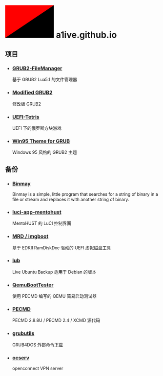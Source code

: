 # <img src="images/flag.png" style="zoom:50%;" /> a1ive.github.io

## 项目

- ### [GRUB2-FileManager](https://a1ive.github.io/grub2-filemanager/)

  基于 GRUB2 Lua5.1 的文件管理器

- ### [Modified GRUB2](https://github.com/a1ive/grub)

  修改版 GRUB2

- ### [UEFI-Tetris](https://github.com/a1ive/uefi-tetris)

  UEFI 下的俄罗斯方块游戏

- ### [Win95 Theme for GRUB](https://github.com/a1ive/grub-theme-win95)

  Windows 95 风格的 GRUB2 主题

## 备份

- ### [Binmay](https://github.com/a1ive/binmay)

  Binmay is a simple, little program that searches for a string of binary in a file or stream and replaces it with another string of binary.

- ### [luci-app-mentohust](https://github.com/a1ive/luci-mentohust)

  MentoHUST 的 LuCI 控制界面

- ### [MRD / imgboot](https://github.com/a1ive/mrd)

  基于 EDKII RamDiskDxe 驱动的 UEFI 虚拟磁盘工具

- ### [lub](https://github.com/a1ive/lub)

  Live Ubuntu Backup 适用于 Debian 的版本

- ### [QemuBootTester](https://github.com/a1ive/QemuBootTester)

  使用 PECMD 编写的 QEMU 简易启动测试器

- ### [PECMD](https://github.com/grub4dos/pecmd)

  PECMD 2.8.8U / PECMD 2.4 / XCMD 源代码

- ### [grubutils](https://github.com/grub4dos/grubutils)

  GRUB4DOS 外部命令[下载](https://github.com/grub4dos/grubutils/releases)

- ### [ocserv](https://github.com/a1ive/ocserv-fork)

  openconnect VPN server



